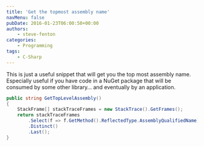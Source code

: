 ```yaml
---
title: 'Get the topmost assembly name'
navMenu: false
pubDate: 2016-01-23T06:00:50+00:00
authors:
    - steve-fenton
categories:
    - Programming
tags:
    - C-Sharp
---
```


This is just a useful snippet that will get you the top most assembly name. Especially useful if you have code in a NuGet package that will be consumed by some other library… and eventually by an application.

```csharp
public string GetTopLevelAssembly()
{
    StackFrame[] stackTraceFrames = new StackTrace().GetFrames();
    return stackTraceFrames
        .Select(f => f.GetMethod().ReflectedType.AssemblyQualifiedName)
        .Distinct()
        .Last();
}
```